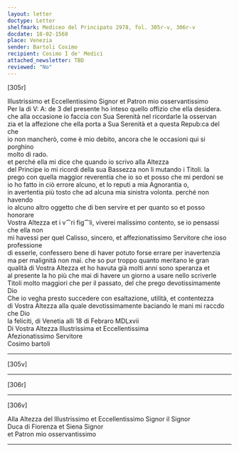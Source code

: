 ```yaml
---
layout: letter
doctype: Letter
shelfmark: Mediceo del Principato 2978, fol. 305r-v, 306r-v
docdate: 18-02-1568
place: Venezia
sender: Bartoli Cosimo
recipient: Cosimo I de' Medici
attached_newsletter: TBD
reviewed: "No"
---
```


[305r]  
  
  
Illustrissimo et Eccellentissimo Signor et Patron mio osservantissimo  
Per la di V: A: de 3 del presente ho inteso quello offizio che ella desidera.  
che alla occasione io faccia con Sua Serenità nel ricordarle la osservan  
zia et la affezione che ella porta a Sua Serenità et a questa Repub:ca del che  
io non mancherò, come è mio debito, ancora che le occasioni qui si porghino  
molto di rado.  
et perché ella mi dice che quando io scrivo alla Altezza  
del Principe io mi ricordi della sua Bassezza non li mutando i Titoli. la  
prego con quella maggior reverentia che io so et posso che mi perdoni se  
io ho fatto in ciò errore alcuno, et lo reputi a mia Agnorantia o,  
in avertentia più tosto che ad alcuna mia sinistra volonta. perché non havendo  
io alcuno altro oggetto che di ben servire et per quanto so et posso honorare  
Vostra Altezza et i v⁀ri fig⁀li, viverei malissimo contento, se io pensassi che ella non  
mi havessi per quel Calisso, sincero, et affezionatissimo Servitore che ioso professione  
di esserle, confessero bene di haver potuto forse errare per inavertenzia  
ma per malignità non mai. che so pur troppo quanto meritano le gran  
qualità di Vostra Altezza et ho havuta già molti anni sono speranza et  
al presente la ho più che mai di havere un giorno a usare nello scriverle  
Titoli molto maggiori che per il passato, del che prego devotissimamente Dio  
Che io vegha presto succedere con esaltazione, utilità, et contentezza  
di Vostra Altezza alla quale devotissimamente baciando le mani mi raccdo che Dio  
la feliciti, di Venetia alli 18 di Febraro MDLxvii  
Di Vostra Altezza Illustrissima et Eccellentissima  
Afezionatissimo Servitore  
Cosimo bartoli  
  
---  

[305v]  
  
  
  
---  

[306r]  
  
  
  
---  

[306v]  
  
  
Alla Altezza del Illustrissimo et Eccellentissimo Signor il Signor  
Duca di Fiorenza et Siena Signor  
et Patron mio osservantissimo  
  
---  

